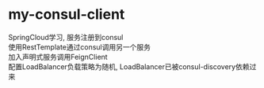 # my-consul-client  
SpringCloud学习, 服务注册到consul  
使用RestTemplate通过consul调用另一个服务  
加入声明式服务调用FeignClient  
配置LoadBalancer负载策略为随机, LoadBalancer已被consul-discovery依赖过来
